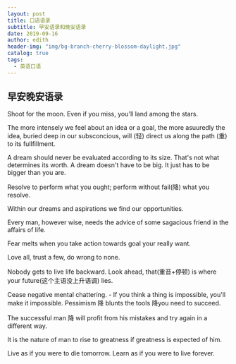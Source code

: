 ```yaml
---
layout: post
title: 口语语录
subtitle: 早安语录和晚安语录
date: 2019-09-16
author: edith
header-img: "img/bg-branch-cherry-blossom-daylight.jpg"
catalog: true
tags: 
  - 英语口语
---
```


## 早安晚安语录

Shoot for the moon. Even if you miss, you'll land among the stars.

The more intensely we feel about an idea or a goal, the more asuuredly the idea, buried deep in our subsconcious, will (轻) direct us along the path (重) to its fullfillment.

A dream should never be evaluated according to its size. That's not what determines its worth. A dream doesn't have to be big. It just has to be bigger than you are.

Resolve to perform what you ought; perform without fail(降) what you resolve.

Within our dreams and aspirations we find our opportunities.

Every man, however wise, needs the advice of some sagacious friend in the affairs of life.

Fear melts when you take action towards goal your really want.

Love all, trust a few, do wrong to none.

Nobody gets to live life backward. Look ahead, that(重音+停顿) is where your future(这个主语没上升语调) lies.

Cease negative mental chattering. - If you think a thing is impossible, you'll make it impossible. Pessimism 降 blunts the tools 降you need to succeed.

The successful man 降 will profit from his mistakes and try again in a different way.

It is the nature of man to rise to greatness if greatness is expected of him.

Live as if you were to die tomorrow. Learn as if you were to live forever.
